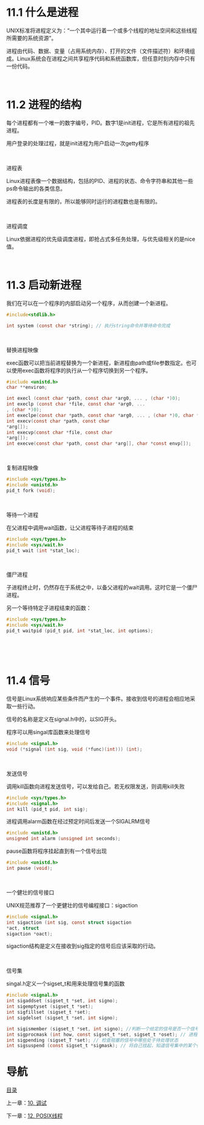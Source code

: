 # 11.1 什么是进程

UNIX标准将进程定义为：“一个其中运行着一个或多个线程的地址空间和这些线程所需要的系统资源”。

进程由代码、数据、变量（占用系统内存）、打开的文件（文件描述符）和环境组成。Linux系统会在进程之间共享程序代码和系统函数库，但任意时刻内存中只有一份代码。

 

# 11.2 进程的结构

每个进程都有一个唯一的数字编号，PID。数字1是init进程，它是所有进程的祖先进程。

用户登录的处理过程，就是init进程为用户启动一次getty程序

 

进程表

Linux进程表像一个数据结构，包括的PID、进程的状态、命令字符串和其他一些ps命令输出的各类信息。

进程表的长度是有限的，所以能够同时运行的进程数也是有限的。

 

进程调度

Linux依据进程的优先级调度进程，即抢占式多任务处理，与优先级相关的是nice值。

 

# 11.3 启动新进程

我们在可以在一个程序的内部启动另一个程序，从而创建一个新进程。

```c
#include<stdlib.h>

int system (const char *string); // 执行string命令并等待命令完成
```
 

替换进程映像

exec函数可以把当前进程替换为一个新进程，新进程由path或file参数指定。也可以使用exec函数将程序的执行从一个程序切换到另一个程序。

```c 
#include <unistd.h>
char **environ;

int execl (const char *path, const char *arg0, ... , (char *)0);
int execlp (const char *file, const char *arg0, ...
, (char *)0);
int execlpe(const char *path, const char *arg0, ... , (char *)0, char *const envp[]);
int execv(const char *path, const char
*arg[]);
int execvp(const char *file, const char
*arg[]);
int execve(const char *path, const char *arg[], char *const envp[]);
```
 

复制进程映像

```c
#include <sys/types.h>
#include <unistd.h>
pid_t fork (void);
```
 

等待一个进程

在父进程中调用wait函数，让父进程等待子进程的结束

```c 
#include <sys/types.h>
#include <sys/wait.h>
pid_t wait (int *stat_loc);
```
 

僵尸进程

子进程终止时，仍然存在于系统之中，以备父进程的wait调用。这时它是一个僵尸进程。

另一个等待特定子进程结束的函数：

```c 
#include <sys/types.h>
#include <sys/wait.h>
pid_t waitpid (pid_t pid, int *stat_loc, int options);
```
 

 

# 11.4 信号

信号是Linux系统响应某些条件而产生的一个事件。接收到信号的进程会相应地采取一些行动。

信号的名称是定义在signal.h中的，以SIG开头。

程序可以用singal库函数来处理信号

```c 
#include <signal.h>
void (*signal (int sig, void (*func)(int))) (int);
```
 

发送信号

调用kill函数向进程发送信号，可以发给自己。若无权限发送，则调用kill失败

```c 
#include <sys/types.h>
#include <signal.h>
int kill (pid_t pid, int sig);
```

进程调用alarm函数在经过预定时间后发送一个SIGALRM信号

```c 
#include <unistd.h>
unsigned int alarm (unsigned int seconds);
```

pause函数将程序挂起直到有一个信号出现

```c 
#include <unistd.h>
int pause (void);
```
 

一个健壮的信号接口

UNIX规范推荐了一个更健壮的信号编程接口：sigaction

```c 
#include <signal.h>
int sigaction (int sig, const struct sigaction
*act, struct
sigaction *oact);
``` 

sigaction结构是定义在接收到sig指定的信号后应该采取的行动。

 

信号集

singal.h定义一个sigset_t和用来处理信号集的函数

```c 
#include <signal.h>
int sigaddset (sigset_t *set, int signo);
int sigemptyset (sigset_t *set);
int sigfillset (sigset_t *set);
int sigdelset (sigset_t *set, int signo);

int sigismember (sigset_t *set, int signo); //判断一个给定的信号是否一个信号集的成员
int sigprocmask (int how, const sigset_t *set, sigset_t *oset); // 进程的信号屏蔽字的设置和检查工作
int sigpending (sigset_T *set); // 检查阻塞的信号中哪些处于待处理状态
int sigsuspend (const sigset_t *sigmask); // 将自己挂起，知道信号集中的某个信号到达为止
```

# 导航

[目录](README.md)

上一章：[10. 调试](调试.md)

下一章：[12. POSIX线程](POSIX线程.md)

 
